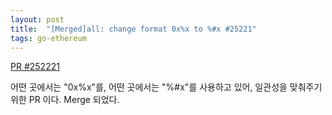 ```yaml
---
layout: post
title:  "[Merged]all: change format 0x%x to %#x #25221"
tags: go-ethereum
---
```


[PR #252221](https://github.com/ethereum/go-ethereum/pull/25221)

어떤 곳에서는 "0x%x"를, 어떤 곳에서는 "%#x"를 사용하고 있어, 일관성을 맞춰주기 위한 PR 이다.
Merge 되었다.